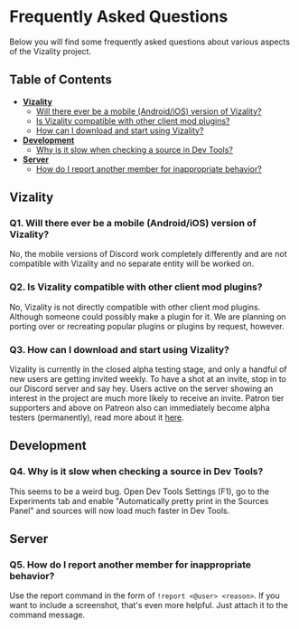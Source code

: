 # Frequently Asked Questions

Below you will find some frequently asked questions about various aspects of the Vizality project.

## Table of Contents

* [**Vizality**](#user-content-vizality)
  * [Will there ever be a mobile (Android/iOS) version of Vizality?](#user-content-q1)
  * [Is Vizality compatible with other client mod plugins?](#user-content-q2)
  * [How can I download and start using Vizality?](#user-content-q3)
* [**Development**](#user-content-development)
  * [Why is it slow when checking a source in Dev Tools?](#user-content-q4)
* [**Server**](#user-content-server)
  * [How do I report another member for inappropriate behavior?](#user-content-q5)

## Vizality

### Q1. Will there ever be a mobile (Android/iOS) version of Vizality?
No, the mobile versions of Discord work completely differently and are not compatible with Vizality and no separate entity will be worked on.

### Q2. Is Vizality compatible with other client mod plugins?
No, Vizality is not directly compatible with other client mod plugins. Although someone could possibly make a plugin for it. We are planning on porting over or recreating popular plugins or plugins by request, however.

### Q3. How can I download and start using Vizality?
Vizality is currently in the closed alpha testing stage, and only a handful of new users are getting invited weekly. To have a shot at an invite, stop in to our Discord server and say hey. Users active on the server showing an interest in the project are much more likely to receive an invite. Patron tier supporters and above on Patreon also can immediately become alpha testers (permanently), read more about it [here](https://www.patreon.com/vizality).

## Development

### Q4. Why is it slow when checking a source in Dev Tools?
This seems to be a weird bug. Open Dev Tools Settings (F1), go to the Experiments tab and enable "Automatically pretty print in the Sources Panel" and sources will now load much faster in Dev Tools.

## Server

### Q5. How do I report another member for inappropriate behavior?
Use the report command in the form of `!report <@user> <reason>`. If you want to include a screenshot, that's even more helpful. Just attach it to the command message.
